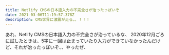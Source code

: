 ```yaml
---
title: Netlify CMSの日本語入力の不完全さが治ったっぽいぞ
date: 2021-03-06T11:19:57.378Z
description: CMS世界に激震が走る。。！！！
---
```

あれ、Netlify CMSの日本語入力の不完全さが治っているな、
2020年12月ごろに試したときは、5字に一回は止まっていたり入力ができていなかったんだけど、それが治ったっぽいぞ、、やったぜ、